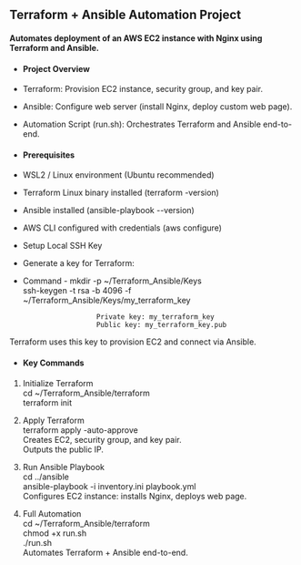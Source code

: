 ## Terraform + Ansible Automation Project
#### Automates deployment of an AWS EC2 instance with Nginx using Terraform and Ansible.

- #### Project Overview

- Terraform: Provision EC2 instance, security group, and key pair.

- Ansible: Configure web server (install Nginx, deploy custom web page).

- Automation Script (run.sh): Orchestrates Terraform and Ansible end-to-end.

- #### Prerequisites

- WSL2 / Linux environment (Ubuntu recommended)

- Terraform Linux binary installed (terraform -version)

- Ansible installed (ansible-playbook --version)

- AWS CLI configured with credentials (aws configure)

- Setup Local SSH Key

- Generate a key for Terraform:

- Command - mkdir -p ~/Terraform_Ansible/Keys  
            ssh-keygen -t rsa -b 4096 -f ~/Terraform_Ansible/Keys/my_terraform_key

                        Private key: my_terraform_key  
                        Public key: my_terraform_key.pub

Terraform uses this key to provision EC2 and connect via Ansible.

- #### Key Commands
1. Initialize Terraform  
cd ~/Terraform_Ansible/terraform  
terraform init

2. Apply Terraform  
terraform apply -auto-approve  
Creates EC2, security group, and key pair.  
Outputs the public IP.

3. Run Ansible Playbook  
cd ../ansible  
ansible-playbook -i inventory.ini playbook.yml  
Configures EC2 instance: installs Nginx, deploys web page.

4. Full Automation  
cd ~/Terraform_Ansible/terraform  
chmod +x run.sh  
./run.sh  
Automates Terraform + Ansible end-to-end.
